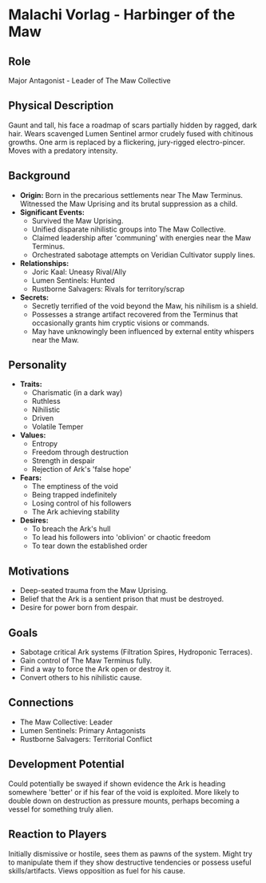 # Malachi Vorlag - Harbinger of the Maw

## Role
Major Antagonist - Leader of The Maw Collective

## Physical Description
Gaunt and tall, his face a roadmap of scars partially hidden by ragged, dark hair. Wears scavenged Lumen Sentinel armor crudely fused with chitinous growths. One arm is replaced by a flickering, jury-rigged electro-pincer. Moves with a predatory intensity.

## Background
- **Origin:** Born in the precarious settlements near The Maw Terminus. Witnessed the Maw Uprising and its brutal suppression as a child.
- **Significant Events:**
  - Survived the Maw Uprising.
  - Unified disparate nihilistic groups into The Maw Collective.
  - Claimed leadership after 'communing' with energies near the Maw Terminus.
  - Orchestrated sabotage attempts on Veridian Cultivator supply lines.
- **Relationships:**
  - Joric Kaal: Uneasy Rival/Ally
  - Lumen Sentinels: Hunted
  - Rustborne Salvagers: Rivals for territory/scrap
- **Secrets:**
  - Secretly terrified of the void beyond the Maw, his nihilism is a shield.
  - Possesses a strange artifact recovered from the Terminus that occasionally grants him cryptic visions or commands.
  - May have unknowingly been influenced by external entity whispers near the Maw.

## Personality
- **Traits:**
  - Charismatic (in a dark way)
  - Ruthless
  - Nihilistic
  - Driven
  - Volatile Temper
- **Values:**
  - Entropy
  - Freedom through destruction
  - Strength in despair
  - Rejection of Ark's 'false hope'
- **Fears:**
  - The emptiness of the void
  - Being trapped indefinitely
  - Losing control of his followers
  - The Ark achieving stability
- **Desires:**
  - To breach the Ark's hull
  - To lead his followers into 'oblivion' or chaotic freedom
  - To tear down the established order

## Motivations
- Deep-seated trauma from the Maw Uprising.
- Belief that the Ark is a sentient prison that must be destroyed.
- Desire for power born from despair.

## Goals
- Sabotage critical Ark systems (Filtration Spires, Hydroponic Terraces).
- Gain control of The Maw Terminus fully.
- Find a way to force the Ark open or destroy it.
- Convert others to his nihilistic cause.

## Connections
- The Maw Collective: Leader
- Lumen Sentinels: Primary Antagonists
- Rustborne Salvagers: Territorial Conflict

## Development Potential
Could potentially be swayed if shown evidence the Ark is heading somewhere 'better' or if his fear of the void is exploited. More likely to double down on destruction as pressure mounts, perhaps becoming a vessel for something truly alien.

## Reaction to Players
Initially dismissive or hostile, sees them as pawns of the system. Might try to manipulate them if they show destructive tendencies or possess useful skills/artifacts. Views opposition as fuel for his cause.
